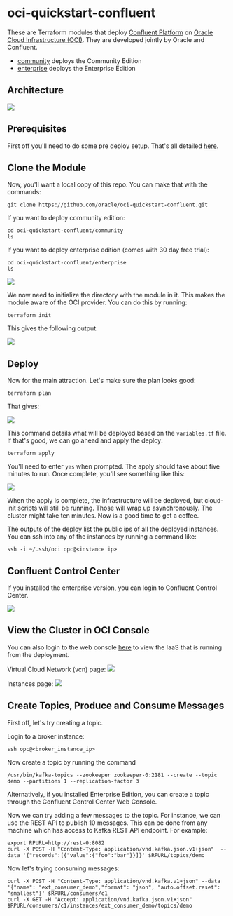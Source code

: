 # oci-quickstart-confluent
These are Terraform modules that deploy [Confluent Platform](https://www.confluent.io/product/confluent-platform/) on [Oracle Cloud Infrastructure (OCI)](https://cloud.oracle.com/en_US/cloud-infrastructure).  They are developed jointly by Oracle and Confluent.

* [community](community) deploys the Community Edition
* [enterprise](enterprise) deploys the Enterprise Edition

## Architecture
![](./images/00-architecture.png)

## Prerequisites
First off you'll need to do some pre deploy setup.  That's all detailed [here](https://github.com/cloud-partners/oci-prerequisites).

## Clone the Module
Now, you'll want a local copy of this repo.  You can make that with the commands:

    git clone https://github.com/oracle/oci-quickstart-confluent.git

If you want to deploy community edition:

    cd oci-quickstart-confluent/community
    ls
    
If you want to deploy enterprise edition (comes with 30 day free trial):

    cd oci-quickstart-confluent/enterprise
    ls

![](./images/01-git-clone.png)

We now need to initialize the directory with the module in it.  This makes the module aware of the OCI provider.  You can do this by running:

    terraform init

This gives the following output:

![](./images/02-tf-init.png)

## Deploy
Now for the main attraction.  Let's make sure the plan looks good:

    terraform plan

That gives:

![](./images/03-tf-plan.png)

This command details what will be deployed based on the `variables.tf` file.
If that's good, we can go ahead and apply the deploy:

    terraform apply

You'll need to enter `yes` when prompted.  The apply should take about five minutes to run.  Once complete, you'll see something like this:

![](./images/04-tf-apply.png)

When the apply is complete, the infrastructure will be deployed, but cloud-init scripts will still be running.  Those will wrap up asynchronously.  The cluster might take ten minutes.  Now is a good time to get a coffee.

The outputs of the deploy list the public ips of all the deployed instances.
You can ssh into any of the instances by running a command like:

    ssh -i ~/.ssh/oci opc@<instance ip>

## Confluent Control Center
If you installed the enterprise version, you can login to Confluent Control Center.

![](./images/07-controlcenter.png)

## View the Cluster in OCI Console
You can also login to the web console [here](https://console.us-phoenix-1.oraclecloud.com/a/compute/instances) to view the IaaS that is running from the
deployment.

Virtual Cloud Network (vcn) page:
![](./images/05-vcn.png)

Instances page:
![](./images/06-instances.png)

## Create Topics, Produce and Consume Messages
First off, let's try creating a topic.

Login to a broker instance:  

    ssh opc@<broker_instance_ip>

Now create a topic by running the command  

    /usr/bin/kafka-topics --zookeeper zookeeper-0:2181 --create --topic demo --partitions 1 --replication-factor 3

Alternatively, if you installed Enterprise Edition, you can create a topic through the Confluent Control Center Web Console.

Now we can try adding a few messages to the topic.  For instance, we can use the REST API to publish 10 messages.  This can be done from any machine which has access to Kafka REST API endpoint.  For example:

    export RPURL=http://rest-0:8082
    curl -X POST -H "Content-Type: application/vnd.kafka.json.v1+json"  --data '{"records":[{"value":{"foo":"bar"}}]}' $RPURL/topics/demo

Now let's trying consuming messages:

    curl -X POST -H "Content-Type: application/vnd.kafka.v1+json" --data '{"name": "ext_consumer_demo","format": "json", "auto.offset.reset": "smallest"}' $RPURL/consumers/c1
    curl -X GET -H "Accept: application/vnd.kafka.json.v1+json" $RPURL/consumers/c1/instances/ext_consumer_demo/topics/demo
